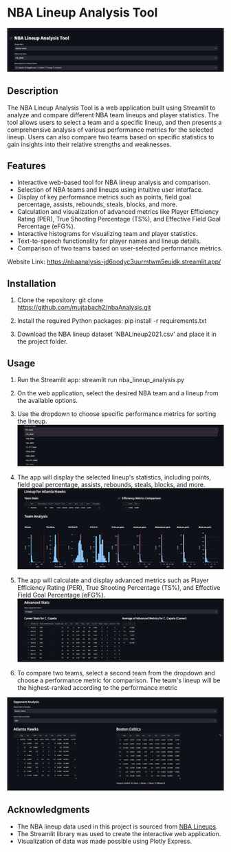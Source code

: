 # NBA Lineup Analysis Tool

![NBA Lineup Analysis](imgs/img1.png)

## Description

The NBA Lineup Analysis Tool is a web application built using Streamlit to analyze and compare different NBA team lineups and player statistics. The tool allows users to select a team and a specific lineup, and then presents a comprehensive analysis of various performance metrics for the selected lineup. Users can also compare two teams based on specific statistics to gain insights into their relative strengths and weaknesses.

## Features

- Interactive web-based tool for NBA lineup analysis and comparison.
- Selection of NBA teams and lineups using intuitive user interface.
- Display of key performance metrics such as points, field goal percentage, assists, rebounds, steals, blocks, and more.
- Calculation and visualization of advanced metrics like Player Efficiency Rating (PER), True Shooting Percentage (TS%), and Effective Field Goal Percentage (eFG%).
- Interactive histograms for visualizing team and player statistics.
- Text-to-speech functionality for player names and lineup details.
- Comparison of two teams based on user-selected performance metrics.

Website Link: https://nbaanalysis-jd6oodyc3uurmtwm5euidk.streamlit.app/
## Installation

1. Clone the repository:
git clone https://github.com/mujtabach2/nbaAnalysis.git

2. Install the required Python packages:
pip install -r requirements.txt

3. Download the NBA lineup dataset 'NBALineup2021.csv' and place it in the project folder.

## Usage

1. Run the Streamlit app:
streamlit run nba_lineup_analysis.py

2. On the web application, select the desired NBA team and a lineup from the available options.

5. Use the dropdown to choose specific performance metrics for sorting the lineup.
![Stat Dropdown](imgs/img2.png)

4. The app will display the selected lineup's statistics, including points, field goal percentage, assists, rebounds, steals, blocks, and more.
![Lineup stats](imgs/img3.png)


6. The app will calculate and display advanced metrics such as Player Efficiency Rating (PER), True Shooting Percentage (TS%), and Effective Field Goal Percentage (eFG%).
![Advanced Stats](imgs/img4.png)

8. To compare two teams, select a second team from the dropdown and choose a performance metric for comparison. The team's lineup will be the highest-ranked according to the performance metric

![Comparison](imgs/img5.png)

## Acknowledgments

- The NBA lineup data used in this project is sourced from [NBA Lineups](https://www.nba.com/stats/lineups/).
- The Streamlit library was used to create the interactive web application.
- Visualization of data was made possible using Plotly Express.

